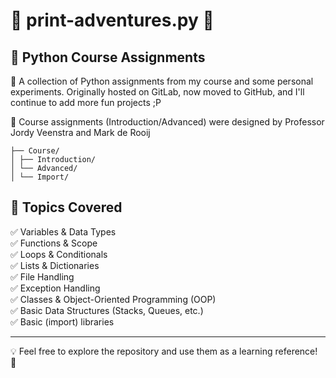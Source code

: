 # 🐍 print-adventures.py 🐍

## 🎯 Python Course Assignments

🚀 A collection of Python assignments from my course and some personal experiments.
Originally hosted on GitLab, now moved to GitHub, and I'll continue to add more fun projects ;P

📑 Course assignments (Introduction/Advanced) were designed by Professor Jordy Veenstra and Mark de Rooij

```
├── Course/
│ ├── Introduction/
│ └── Advanced/
│ └── Import/

```

## 🔧 Topics Covered
✅ Variables & Data Types  
✅ Functions & Scope  
✅ Loops & Conditionals  
✅ Lists & Dictionaries  
✅ File Handling  
✅ Exception Handling  
✅ Classes & Object-Oriented Programming (OOP)  
✅ Basic Data Structures (Stacks, Queues, etc.)  
✅ Basic (import) libraries

---


💡 Feel free to explore the repository and use them as a learning reference! 🚀
